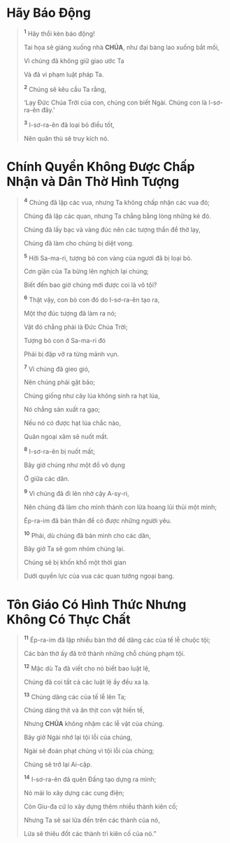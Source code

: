 # Hãy Báo Động

> <sup><b>1</b></sup> Hãy thổi kèn báo động!
>
> Tai họa sẽ giáng xuống nhà **CHÚA**, như đại bàng lao xuống bắt mồi,
>
> Vì chúng đã không giữ giao ước Ta
>
> Và đã vi phạm luật pháp Ta.
>
> <sup><b>2</b></sup> Chúng sẽ kêu cầu Ta rằng,
>
> ‘Lạy Đức Chúa Trời của con, chúng con biết Ngài. Chúng con là I-sơ-ra-ên đây.’
>
> <sup><b>3</b></sup> I-sơ-ra-ên đã loại bỏ điều tốt,
>
> Nên quân thù sẽ truy kích nó.

# Chính Quyền Không Được Chấp Nhận và Dân Thờ Hình Tượng

> <sup><b>4</b></sup> Chúng đã lập các vua, nhưng Ta không chấp nhận các vua đó;
>
> Chúng đã lập các quan, nhưng Ta chẳng bằng lòng những kẻ đó.
>
> Chúng đã lấy bạc và vàng đúc nên các tượng thần để thờ lạy,
>
> Chúng đã làm cho chúng bị diệt vong.
>
> <sup><b>5</b></sup> Hỡi Sa-ma-ri, tượng bò con vàng của ngươi đã bị loại bỏ.
>
> Cơn giận của Ta bừng lên nghịch lại chúng;
>
> Biết đến bao giờ chúng mới được coi là vô tội?
>
> <sup><b>6</b></sup> Thật vậy, con bò con đó do I-sơ-ra-ên tạo ra,
>
> Một thợ đúc tượng đã làm ra nó;
>
> Vật đó chẳng phải là Đức Chúa Trời;
>
> Tượng bò con ở Sa-ma-ri đó
>
> Phải bị đập vỡ ra từng mảnh vụn.
>
> <sup><b>7</b></sup> Vì chúng đã gieo gió,
>
> Nên chúng phải gặt bão;
>
> Chúng giống như cây lúa không sinh ra hạt lúa,
>
> Nó chẳng sản xuất ra gạo;
>
> Nếu nó có được hạt lúa chắc nào,
>
> Quân ngoại xâm sẽ nuốt mất.
>
> <sup><b>8</b></sup> I-sơ-ra-ên bị nuốt mất;
>
> Bây giờ chúng như một đồ vô dụng
>
> Ở giữa các dân.
>
> <sup><b>9</b></sup> Vì chúng đã đi lên nhờ cậy A-sy-ri,
>
> Nên chúng đã làm cho mình thành con lừa hoang lủi thủi một mình;
>
> Ép-ra-im đã bán thân để có được những người yêu.
>
> <sup><b>10</b></sup> Phải, dù chúng đã bán mình cho các dân,
>
> Bây giờ Ta sẽ gom nhóm chúng lại.
>
> Chúng sẽ bị khốn khổ một thời gian
>
> Dưới quyền lực của vua các quan tướng ngoại bang.

# Tôn Giáo Có Hình Thức Nhưng Không Có Thực Chất

> <sup><b>11</b></sup> Ép-ra-im đã lập nhiều bàn thờ để dâng các của tế lễ chuộc tội;
>
> Các bàn thờ ấy đã trở thành những chỗ chúng phạm tội.
>
> <sup><b>12</b></sup> Mặc dù Ta đã viết cho nó biết bao luật lệ,
>
> Chúng đã coi tất cả các luật lệ ấy đều xa lạ.
>
> <sup><b>13</b></sup> Chúng dâng các của tế lễ lên Ta;
>
> Chúng dâng thịt và ăn thịt con vật hiến tế,
>
> Nhưng **CHÚA** không nhậm các lễ vật của chúng.
>
> Bây giờ Ngài nhớ lại tội lỗi của chúng,
>
> Ngài sẽ đoán phạt chúng vì tội lỗi của chúng;
>
> Chúng sẽ trở lại Ai-cập.
>
> <sup><b>14</b></sup> I-sơ-ra-ên đã quên Đấng tạo dựng ra mình;
>
> Nó mải lo xây dựng các cung điện;
>
> Còn Giu-đa cứ lo xây dựng thêm nhiều thành kiên cố;
>
> Nhưng Ta sẽ sai lửa đến trên các thành của nó,
>
> Lửa sẽ thiêu đốt các thành trì kiên cố của nó.”